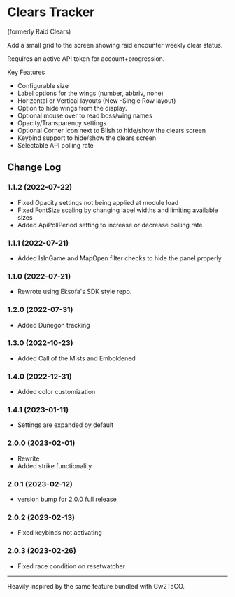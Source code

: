 # Clears Tracker
(formerly Raid Clears)

Add a small grid to the screen showing raid encounter weekly clear status.

Requires an active API token for account+progression.


Key Features
- Configurable size
- Label options for the wings (number, abbriv, none)
- Horizontal or Vertical layouts (New -Single Row layout)
- Option to hide wings from the display.
- Optional mouse over to read boss/wing names
- Opacity/Transparency settings
- Optional Corner Icon next to Blish to hide/show the clears screen
- Keybind support to hide/show the clears screen
- Selectable API polling rate


## Change Log

### 1.1.2 (2022-07-22)
* Fixed Opacity settings not being applied at module load
* Fixed FontSize scaling by changing label widths and limiting available sizes
* Added ApiPollPeriod setting to increase or decrease polling rate

### 1.1.1 (2022-07-21)
* Added IsInGame and MapOpen filter checks to hide the panel properly

### 1.1.0 (2022-07-21)
* Rewrote using Eksofa's SDK style repo.

### 1.2.0 (2022-07-31)
* Added Dunegon tracking

### 1.3.0 (2022-10-23)
* Added Call of the Mists and Emboldened

### 1.4.0 (2022-12-31)
* Added color customization

### 1.4.1 (2023-01-11)
* Settings are expanded by default

### 2.0.0 (2023-02-01)
* Rewrite
* Added strike functionality
### 2.0.1 (2023-02-12)
* version bump for 2.0.0 full release
### 2.0.2 (2023-02-13)
* Fixed keybinds not activating
### 2.0.3 (2023-02-26)
* Fixed race condition on resetwatcher
---
Heavily inspired by the same feature bundled with Gw2TaCO.

